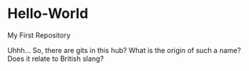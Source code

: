 # Hello-World
My First Repository

Uhhh... So, there are gits in this hub? What is the origin of such a name? Does it relate to British slang?
